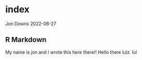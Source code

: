 index
================
Jon Downs
2022-06-27

## R Markdown

My name is jon and I wrote this here there!! Hello there lulz. lul

